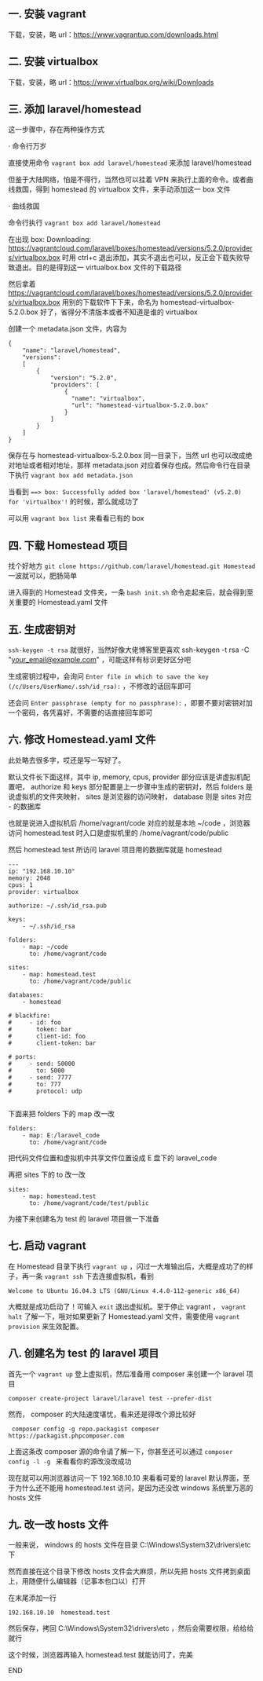 ## 一. 安装 vagrant
下载，安装，略
url：https://www.vagrantup.com/downloads.html

## 二. 安装 virtualbox
下载，安装，略
url：https://www.virtualbox.org/wiki/Downloads

## 三. 添加 laravel/homestead

这一步骤中，存在两种操作方式

· 命令行万岁

直接使用命令 `vagrant box add laravel/homestead` 来添加 laravel/homestead

但鉴于大陆网络，怕是不得行，当然也可以挂着 VPN 来执行上面的命令。或者曲线救国，得到 homestead 的 virtualbox 文件，来手动添加这一 box 文件

· 曲线救国

命令行执行 `vagrant box add laravel/homestead`

在出现 box: Downloading: https://vagrantcloud.com/laravel/boxes/homestead/versions/5.2.0/providers/virtualbox.box 时用 ctrl+c 退出添加，其实不退出也可以，反正会下载失败导致退出。目的是得到这一 virtualbox.box 文件的下载路径

然后拿着 https://vagrantcloud.com/laravel/boxes/homestead/versions/5.2.0/providers/virtualbox.box 用别的下载软件下下来，命名为 homestead-virtualbox-5.2.0.box 好了，省得分不清版本或者不知道是谁的 virtualbox

创建一个 metadata.json 文件，内容为

```
{
    "name": "laravel/homestead",
    "versions": 
    [
        {
            "version": "5.2.0",
            "providers": [
                {
                  "name": "virtualbox",
                  "url": "homestead-virtualbox-5.2.0.box"
                }
            ]
        }
    ]
}
```

保存在与 homestead-virtualbox-5.2.0.box 同一目录下，当然 url 也可以改成绝对地址或者相对地址，那样 metadata.json 对应着保存也成。然后命令行在目录下执行 `vagrant box add metadata.json`

当看到 `==> box: Successfully added box 'laravel/homestead' (v5.2.0) for 'virtualbox'!` 的时候，那么就成功了

可以用 `vagrant box list` 来看看已有的 box

## 四. 下载 Homestead 项目

找个好地方 `git clone https://github.com/laravel/homestead.git Homestead` 一波就可以，肥肠简单

进入得到的 Homestead 文件夹，一条 `bash init.sh` 命令走起来后，就会得到至关重要的 Homestead.yaml 文件

## 五. 生成密钥对

`ssh-keygen -t rsa` 就很好，当然好像大佬博客里更喜欢 ssh-keygen -t rsa -C "your_email@example.com" ，可能这样有标识更好区分吧

生成密钥过程中，会询问 `Enter file in which to save the key (/c/Users/UserName/.ssh/id_rsa):` ，不修改的话回车即可

还会问 `Enter passphrase (empty for no passphrase):` ，即要不要对密钥对加一个密码，各凭喜好，不需要的话直接回车即可

## 六. 修改 Homestead.yaml 文件

此处略去很多字，哎还是写一写好了。

默认文件长下面这样，其中 ip, memory, cpus, provider 部分应该是讲虚拟机配置吧， authorize 和 keys 部分配置是上一步骤中生成的密钥对，然后 folders 是说虚拟机的文件夹映射， sites 是浏览器的访问映射， database 则是 sites 对应 - 的数据库

也就是说进入虚拟机后 /home/vagrant/code 对应的就是本地 ~/code ，浏览器访问 homestead.test 时入口是虚拟机里的 /home/vagrant/code/public

然后 homestead.test 所访问 laravel 项目用的数据库就是 homestead

```
---
ip: "192.168.10.10"
memory: 2048
cpus: 1
provider: virtualbox

authorize: ~/.ssh/id_rsa.pub

keys:
    - ~/.ssh/id_rsa

folders:
    - map: ~/code
      to: /home/vagrant/code

sites:
    - map: homestead.test
      to: /home/vagrant/code/public

databases:
    - homestead

# blackfire:
#     - id: foo
#       token: bar
#       client-id: foo
#       client-token: bar

# ports:
#     - send: 50000
#       to: 5000
#     - send: 7777
#       to: 777
#       protocol: udp


```

下面来把 folders 下的 map 改一改

```
folders:
    - map: E:/laravel_code
      to: /home/vagrant/code
```

把代码文件位置和虚拟机中共享文件位置设成 E 盘下的 laravel_code

再把 sites 下的 to 改一改

```
sites:
    - map: homestead.test
      to: /home/vagrant/code/test/public
```

为接下来创建名为 test 的 laravel 项目做一下准备

## 七. 启动 vagrant

在 Homestead 目录下执行 `vagrant up` ，闪过一大堆输出后，大概是成功了的样子，再一条 `vagrant ssh` 下去连接虚拟机，看到

```
Welcome to Ubuntu 16.04.3 LTS (GNU/Linux 4.4.0-112-generic x86_64)
```

大概就是成功启动了！可输入 `exit` 退出虚拟机。至于停止 vagrant ， `vagrant halt` 了解一下，哦对如果更新了 Homestead.yaml 文件，需要使用 `vagrant provision` 来生效配置。

## 八. 创建名为 test 的 laravel 项目

首先一个 `vagrant up` 登上虚拟机，然后准备用 composer 来创建一个 laravel 项目

```
composer create-project laravel/laravel test --prefer-dist
```

然而， composer 的大陆速度堪忧，看来还是得改个源比较好

```
 composer config -g repo.packagist composer https://packagist.phpcomposer.com
```

上面这条改 composer 源的命令请了解一下，你甚至还可以通过 `composer config -l -g ` 来看看你的源改没改成功

现在就可以用浏览器访问一下 192.168.10.10 来看看可爱的 laravel 默认界面，至于为什么还不能用 homestead.test 访问，是因为还没改 windows 系统里万恶的 hosts 文件

## 九. 改一改 hosts 文件

一般来说， windows 的 hosts 文件在目录 C:\Windows\System32\drivers\etc 下

然而直接在这个目录下修改 hosts 文件会大麻烦，所以先把 hosts 文件拷到桌面上，用随便什么编辑器（记事本也口以）打开

在末尾添加一行

```
192.168.10.10  homestead.test
```

然后保存，拷回 C:\Windows\System32\drivers\etc ，然后会需要权限，给给给就行

这个时候，浏览器再输入 homestead.test 就能访问了，完美

END